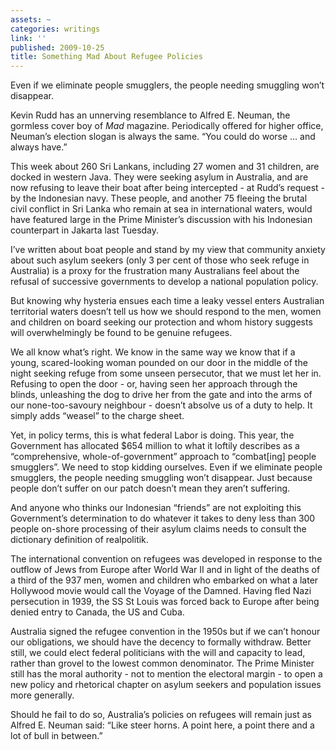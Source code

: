 ```yaml
---
assets: ~
categories: writings
link: ''
published: 2009-10-25
title: Something Mad About Refugee Policies
---
```

Even if we eliminate people smugglers, the people needing smuggling
won’t disappear.

Kevin Rudd has an unnerving resemblance to Alfred E. Neuman, the
gormless cover boy of *Mad* magazine. Periodically offered for higher
office, Neuman’s election slogan is always the same. “You could do worse
… and always have.”

This week about 260 Sri Lankans, including 27 women and 31 children, are
docked in western Java. They were seeking asylum in Australia, and are
now refusing to leave their boat after being intercepted - at Rudd’s
request - by the Indonesian navy. These people, and another 75 fleeing
the brutal civil conflict in Sri Lanka who remain at sea in
international waters, would have featured large in the Prime Minister’s
discussion with his Indonesian counterpart in Jakarta last Tuesday.

I’ve written about boat people and stand by my view that community
anxiety about such asylum seekers (only 3 per cent of those who seek
refuge in Australia) is a proxy for the frustration many Australians
feel about the refusal of successive governments to develop a national
population policy.

But knowing why hysteria ensues each time a leaky vessel enters
Australian territorial waters doesn’t tell us how we should respond to
the men, women and children on board seeking our protection and whom
history suggests will overwhelmingly be found to be genuine refugees.

We all know what’s right. We know in the same way we know that if a
young, scared-looking woman pounded on our door in the middle of the
night seeking refuge from some unseen persecutor, that we must let her
in. Refusing to open the door - or, having seen her approach through the
blinds, unleashing the dog to drive her from the gate and into the arms
of our none-too-savoury neighbour - doesn’t absolve us of a duty to
help. It simply adds “weasel” to the charge sheet.

Yet, in policy terms, this is what federal Labor is doing. This year,
the Government has allocated $654 million to what it loftily describes
as a “comprehensive, whole-of-government” approach to “combat[ing]
people smugglers”. We need to stop kidding ourselves. Even if we
eliminate people smugglers, the people needing smuggling won’t
disappear. Just because people don’t suffer on our patch doesn’t mean
they aren’t suffering.

And anyone who thinks our Indonesian “friends” are not exploiting this
Government’s determination to do whatever it takes to deny less than 300
people on-shore processing of their asylum claims needs to consult the
dictionary definition of realpolitik.

The international convention on refugees was developed in response to
the outflow of Jews from Europe after World War II and in light of the
deaths of a third of the 937 men, women and children who embarked on
what a later Hollywood movie would call the Voyage of the Damned. Having
fled Nazi persecution in 1939, the SS St Louis was forced back to Europe
after being denied entry to Canada, the US and Cuba.

Australia signed the refugee convention in the 1950s but if we can’t
honour our obligations, we should have the decency to formally withdraw.
Better still, we could elect federal politicians with the will and
capacity to lead, rather than grovel to the lowest common denominator.
The Prime Minister still has the moral authority - not to mention the
electoral margin - to open a new policy and rhetorical chapter on asylum
seekers and population issues more generally.

Should he fail to do so, Australia’s policies on refugees will remain
just as Alfred E. Neuman said: “Like steer horns. A point here, a point
there and a lot of bull in between.”